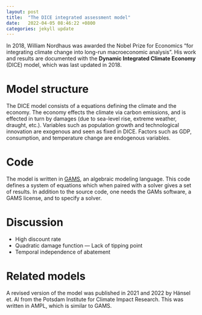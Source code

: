 ```yaml
---
layout: post
title:  "The DICE integrated assessment model"
date:   2022-04-05 08:46:22 +0800
categories: jekyll update
---
```

In 2018, William Nordhaus was awarded the Nobel Prize for Economics “for integrating climate change into long-run macroeconomic analysis”. His work and results are documented with the **Dynamic Integrated Climate Economy** (DICE) model, which was last updated in 2018.

# Model structure

The DICE model consists of a equations defining the climate and the economy. The economy effects the climate via carbon emissions, and is effected in turn by damages (due to sea-level rise, extreme weather, draught, etc.). Variables such as population growth and technological innovation are exogenous and seen as fixed in DICE. Factors such as GDP, consumption, and temperature change are endogenous variables.

# Code

The model is written in [GAMS](https://gams.com/), an algebraic modeling language. This code defines a system of equations which when paired with a solver gives a set of results. In addition to the source code, one needs the GAMs software, a GAMS license, and to specify a solver.

# Discussion

- High discount rate
- Quadratic damage function — Lack of tipping point
- Temporal independence of abatement

# Related models

A revised version of the model was published in 2021 and 2022 by Hänsel et. Al from the Potsdam Institute for Climate Impact Research. This was written in AMPL, which is similar to GAMS.
